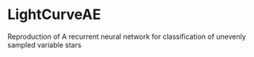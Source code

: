 # LightCurveAE
Reproduction of A recurrent neural network for classification of unevenly sampled variable stars
